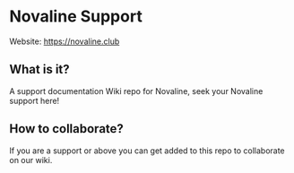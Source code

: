 # Novaline Support
Website: https://novaline.club

## What is it?
A support documentation Wiki repo for Novaline, seek your Novaline support here!

## How to collaborate?
If you are a support or above you can get added to this repo to collaborate on our wiki.
